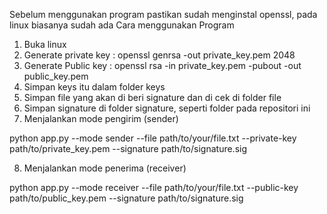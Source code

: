 Sebelum menggunakan program pastikan sudah menginstal openssl, pada linux biasanya sudah ada
Cara menggunakan Program
1.	Buka linux
2.	Generate private key : openssl genrsa -out private_key.pem 2048 
3.	Generate Public key : openssl rsa -in private_key.pem -pubout -out public_key.pem
4.	Simpan keys itu dalam folder keys
5.	Simpan file yang akan di beri signature dan di cek di folder file
6.	Simpan signature di folder signature, seperti folder pada repositori ini
7.	Menjalankan mode pengirim (sender)

python app.py --mode sender --file path/to/your/file.txt --private-key path/to/private_key.pem --signature path/to/signature.sig

8.	Menjalankan mode penerima (receiver)

python app.py --mode receiver --file path/to/your/file.txt --public-key path/to/public_key.pem --signature path/to/signature.sig



